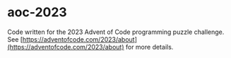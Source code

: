 # aoc-2023

Code written for the 2023 Advent of Code programming puzzle challenge. See [https://adventofcode.com/2023/about](https://adventofcode.com/2023/about) for more details. 
